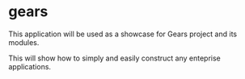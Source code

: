 # gears
This application will be used as a showcase for Gears project and its modules.

This will show how to simply and easily construct any enteprise applications. 
